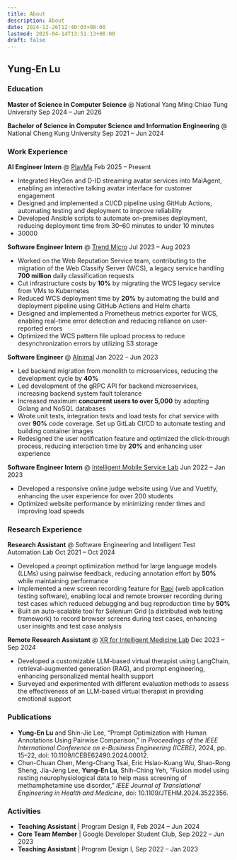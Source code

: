```yaml
---
title: About
description: About
date: 2024-12-26T12:40:03+08:00
lastmod: 2025-04-14T13:51:13+08:00
draft: false
---
```


## Yung-En Lu

### Education

**Master of Science in Computer Science** @ National Yang Ming Chiao Tung University
Sep 2024 – Jun 2026

**Bachelor of Science in Computer Science and Information Engineering** @ National Cheng Kung University
Sep 2021 – Jun 2024

### Work Experience

**AI Engineer Intern** @ [PlayMa](https://maiagent.ai)
Feb 2025 – Present

- Integrated HeyGen and D-ID streaming avatar services into MaiAgent, enabling an interactive talking avatar interface for customer engagement
- Designed and implemented a CI/CD pipeline using GitHub Actions, automating testing and deployment to improve reliability
- Developed Ansible scripts to automate on-premises deployment, reducing deployment time from 30–60 minutes to under 10 minutes
- 30000

**Software Engineer Intern** @ [Trend Micro](https://www.trendmicro.com/)
Jul 2023 – Aug 2023

- Worked on the Web Reputation Service team, contributing to the migration of the Web Classify Server (WCS), a legacy service handling **700 million** daily classification requests
- Cut infrastructure costs by **10%** by migrating the WCS legacy service from VMs to Kubernetes
- Reduced WCS deployment time by **20%** by automating the build and deployment pipeline using GitHub Actions and Helm charts
- Designed and implemented a Prometheus metrics exporter for WCS, enabling real-time error detection and reducing reliance on user-reported errors
- Optimized the WCS pattern file upload process to reduce desynchronization errors by utilizing S3 storage

**Software Engineer** @ [AInimal](https://official.ainimal.io/)
Jan 2022 – Jun 2023

- Led backend migration from monolith to microservices, reducing the development cycle by **40%**
- Led development of the gRPC API for backend microservices, increasing backend system fault tolerance
- Increased maximum **concurrent users to over 5,000** by adopting Golang and NoSQL databases
- Wrote unit tests, integration tests and load tests for chat service with over **90%** code coverage. Set up GitLab CI/CD to automate testing and building container images
- Redesigned the user notification feature and optimized the click-through process, reducing interaction time by **20%** and enhancing user experience

**Software Engineer Intern** @ [Intelligent Mobile Service Lab](https://www.imslab.org/)
Jun 2022 – Jan 2023

- Developed a responsive online judge website using Vue and Vuetify, enhancing the user experience for over 200 students
- Optimized website performance by minimizing render times and improving load speeds

### Research Experience

**Research Assistant** @ Software Engineering and Intelligent Test Automation Lab
Oct 2021 – Oct 2024

- Developed a prompt optimization method for large language models (LLMs) using pairwise feedback, reducing annotation effort by **50%** while maintaining performance
- Implemented a new screen recording feature for [Rapi](https://www.rapi.dev) (web application testing software), enabling local and remote browser recording during test cases which reduced debugging and bug reproduction time by **50%**
- Built an auto-scalable tool for Selenium Grid (a distributed web testing framework) to record browser screens during test cases, enhancing user insights and test case analysis

**Remote Research Assistant** @ [XR for Intelligent Medicine Lab](https://xrlab.csie.ncu.edu.tw/)
Dec 2023 – Sep 2024

- Developed a customizable LLM-based virtual therapist using LangChain, retrieval-augmented generation (RAG), and prompt engineering, enhancing personalized mental health support
- Surveyed and experimented with different evaluation methods to assess the effectiveness of an LLM-based virtual therapist in providing emotional support

### Publications

- **Yung-En Lu** and Shin-Jie Lee, “Prompt Optimization with Human Annotations Using Pairwise Comparison,” in *Proceedings of the IEEE International Conference on e-Business Engineering (ICEBE)*, 2024, pp. 15–22, doi: 10.1109/ICEBE62490.2024.00012.
- Chun-Chuan Chen, Meng-Chang Tsai, Eric Hsiao-Kuang Wu, Shao-Rong Sheng, Jia-Jeng Lee, **Yung-En Lu**, Shih-Ching Yeh, “Fusion model using resting neurophysiological data to help mass screening of methamphetamine use disorder,” *IEEE Journal of Translational Engineering in Health and Medicine*, doi: 10.1109/JTEHM.2024.3522356.

### Activities

- **Teaching Assistant** | Program Design II, Feb 2024 – Jun 2024
- **Core Team Member** | Google Developer Student Club, Sep 2022 – Jun 2023
- **Teaching Assistant** | Program Design I, Sep 2022 – Jan 2023
